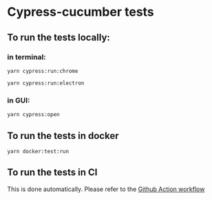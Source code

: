 
# Cypress-cucumber tests

## To run the tests locally:

### in terminal:
`yarn cypress:run:chrome`  

`yarn cypress:run:electron`  
### in GUI:
`yarn cypress:open`  

## To run the tests in docker
`yarn docker:test:run`


## To run the tests in CI
This is done automatically. 
Please refer to the [Github Action workflow](../../.github/workflows/cypress-tests.yml)
